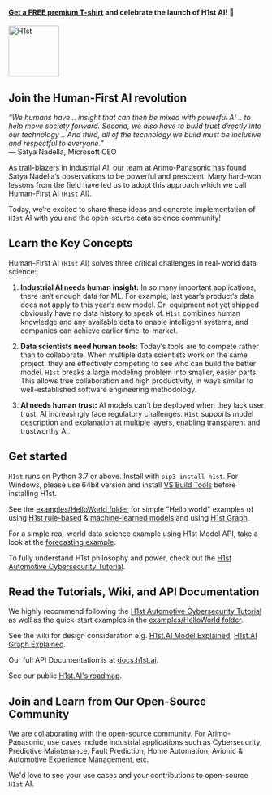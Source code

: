 #### [Get a FREE premium T-shirt](https://bit.ly/free-tshirt-for-h1st) and celebrate the launch of H1st AI! :tada:
<img src="https://h1st-static.s3.amazonaws.com/H1st-logo.png" alt="H1st" width="100"/>


## Join the Human-First AI revolution
_“We humans have .. insight that can then be mixed with powerful AI .. to help move society forward. Second, we also have to build trust directly into our technology .. And third, all of the technology we build must be inclusive and respectful to everyone.”_
<br/>— Satya Nadella, Microsoft CEO

As trail-blazers in Industrial AI, our team at Arimo-Panasonic has found Satya Nadella‘s observations to be powerful and prescient. Many hard-won lessons from the field have led us to adopt this approach which we call Human-First AI (`H1st` AI). 

Today, we‘re excited to share these ideas and concrete implementation of `H1st` AI with you and the open-source data science community!

## Learn the Key Concepts
Human-First AI (`H1st` AI) solves three critical challenges in real-world data science:

1. __Industrial AI needs human insight:__ In so many important applications, there isn‘t enough data for ML. For example, last year‘s product‘s data does not apply to this year‘s new model. Or, equipment not yet shipped obviously have no data history to speak of. `H1st` combines human knowledge and any available data to enable intelligent systems, and companies can achieve earlier time-to-market.

2. __Data scientists need human tools:__ Today‘s tools are to compete rather than to collaborate. When multiple data scientists work on the same project, they are effectively competing to see who can build the better model. `H1st` breaks a large modeling problem into smaller, easier parts. This allows true collaboration and high productivity, in ways similar to well-established software engineering methodology. 

3. __AI needs human trust:__ AI models can't be deployed when they lack user trust. AI increasingly face regulatory challenges. `H1st` supports model description and explanation at multiple layers, enabling transparent and trustworthy AI.


## Get started
`H1st` runs on Python 3.7 or above. Install with `pip3 install h1st`. For Windows, please use 64bit version and install [VS Build Tools](https://visualstudio.microsoft.com/downloads/) before installing H1st.

See the [examples/HelloWorld folder](examples/HelloWorld) for simple "Hello world" examples of using 
[H1st rule-based](examples/HelloWorld/rule_based_model.py) & [machine-learned models](examples/HelloWorld/ml_model.py) and using [H1st Graph](examples/HelloWorld/helloworld_graph.py).

For a simple real-world data science example using H1st Model API, take a look at the [forecasting example](examples/Forecasting).

To fully understand H1st philosophy and power, check out the [H1st Automotive Cybersecurity Tutorial](https://h1st.ai).


## Read the Tutorials, Wiki, and API Documentation
We highly recommend following the [H1st Automotive Cybersecurity Tutorial](https://h1st.ai) as well as the quick-start examples in the [examples/HelloWorld folder](examples/HelloWorld).

See the wiki for design consideration e.g. [H1st.AI Model Explained](../../wiki/Human-First-AI-Graph-Explained), [H1st.AI Graph Explained](../../wiki/Human-First-AI-Graph-Explained).

Our full API Documentation is at [docs.h1st.ai](https://docs.h1st.ai/).

See our public [H1st.AI's roadmap](../../wiki/Human-First-AI-Roadmap).

## Join and Learn from Our Open-Source Community
We are collaborating with the open-source community. For Arimo-Panasonic, use cases include industrial applications such as Cybersecurity, Predictive Maintenance, Fault Prediction, Home Automation, Avionic & Automotive Experience Management, etc.

We'd love to see your use cases and your contributions to open-source `H1st` AI. 
